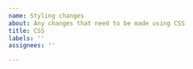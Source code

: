 ```yaml
---
name: Styling changes
about: Any changes that need to be made using CSS
title: CSS
labels: ''
assignees: ''

---
```



